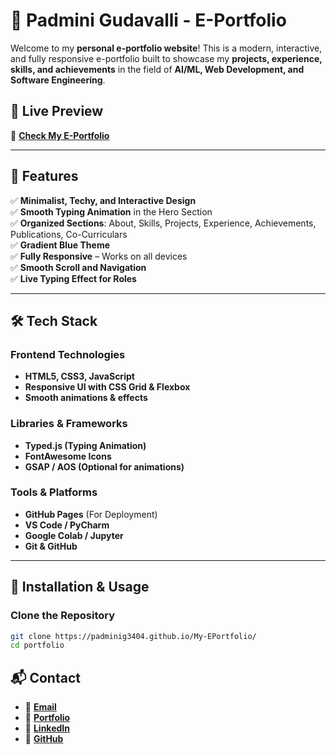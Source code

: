 # 🚀 Padmini Gudavalli - E-Portfolio

Welcome to my **personal e-portfolio website**! This is a modern, interactive, and fully responsive e-portfolio built to showcase my **projects, experience, skills, and achievements** in the field of **AI/ML, Web Development, and Software Engineering**.

## 🌟 Live Preview  
🔗 **[Check My E-Portfolio](https://padminig3404.github.io/My-EPortfolio/)**  

---

## 📌 Features  
✅ **Minimalist, Techy, and Interactive Design**  
✅ **Smooth Typing Animation** in the Hero Section  
✅ **Organized Sections**: About, Skills, Projects, Experience, Achievements, Publications, Co-Curriculars  
✅ **Gradient Blue Theme**  
✅ **Fully Responsive** – Works on all devices  
✅ **Smooth Scroll and Navigation**  
✅ **Live Typing Effect for Roles**  

---

## 🛠 Tech Stack  
### **Frontend Technologies**  
- **HTML5, CSS3, JavaScript**  
- **Responsive UI with CSS Grid & Flexbox**  
- **Smooth animations & effects**  

### **Libraries & Frameworks**  
- **Typed.js (Typing Animation)**  
- **FontAwesome Icons**  
- **GSAP / AOS (Optional for animations)**  

### **Tools & Platforms**  
- **GitHub Pages** (For Deployment)  
- **VS Code / PyCharm**  
- **Google Colab / Jupyter**  
- **Git & GitHub**  

---

## 🚀 Installation & Usage  

### **Clone the Repository**  
```sh
git clone https://padminig3404.github.io/My-EPortfolio/
cd portfolio
```

## 📬 Contact  
- 📧 [**Email**](mailto:22211a6642@bvrit.ac.in)
- 🔗 [**Portfolio**](https://padminig3404.github.io/My-EPortfolio/)
- 💼 [**LinkedIn**](www.linkedin.com/in/padmini-gudavalli-226245259)  
- 📂 [**GitHub**](https://github.com/PadminiG3404)  
